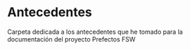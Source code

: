 # Antecedentes
Carpeta dedicada a los antecedentes que he tomado para la documentación del proyecto Prefectos FSW
